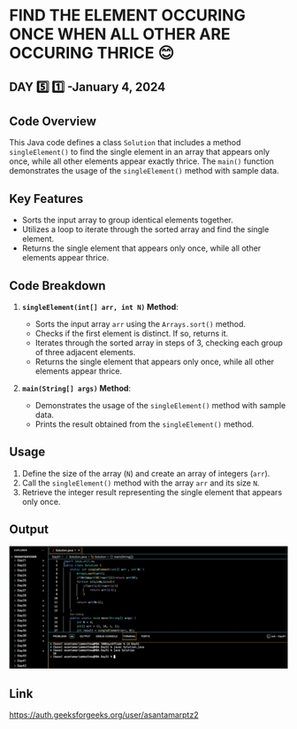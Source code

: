 # FIND THE ELEMENT OCCURING ONCE WHEN ALL OTHER ARE OCCURING THRICE :blush:
## DAY :five: :one: -January 4, 2024

## Code Overview
This Java code defines a class `Solution` that includes a method `singleElement()` to find the single element in an array that appears only once, while all other elements appear exactly thrice. The `main()` function demonstrates the usage of the `singleElement()` method with sample data.

## Key Features
- Sorts the input array to group identical elements together.
- Utilizes a loop to iterate through the sorted array and find the single element.
- Returns the single element that appears only once, while all other elements appear thrice.

## Code Breakdown
1. **`singleElement(int[] arr, int N)` Method**: 
   - Sorts the input array `arr` using the `Arrays.sort()` method.
   - Checks if the first element is distinct. If so, returns it.
   - Iterates through the sorted array in steps of 3, checking each group of three adjacent elements.
   - Returns the single element that appears only once, while all other elements appear thrice.

2. **`main(String[] args)` Method**:
   - Demonstrates the usage of the `singleElement()` method with sample data.
   - Prints the result obtained from the `singleElement()` method.

## Usage

1. Define the size of the array (`N`) and create an array of integers (`arr`).
2. Call the `singleElement()` method with the array `arr` and its size `N`.
3. Retrieve the integer result representing the single element that appears only once.


## Output

![Reference Image](s51.png)

## Link
<https://auth.geeksforgeeks.org/user/asantamarptz2>
